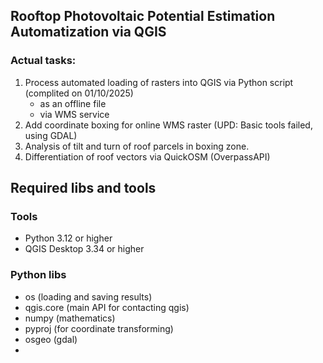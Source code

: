 ## Rooftop Photovoltaic Potential Estimation Automatization via QGIS
### Actual tasks: 
1. Process automated loading of rasters into QGIS via Python script (complited on 01/10/2025)
    - as an offline file 
    - via WMS service
2. Add coordinate boxing for online WMS raster (UPD: Basic tools failed, using GDAL)
3. Analysis of tilt and turn of roof parcels in boxing zone.
4. Differentiation of roof vectors via QuickOSM (OverpassAPI) 

## Required libs and tools
### Tools
- Python 3.12 or higher 
- QGIS Desktop 3.34 or higher
### Python libs
- os (loading and saving results)
- qgis.core (main API for contacting qgis)
- numpy (mathematics)
- pyproj (for coordinate transforming)
- osgeo (gdal)
- 

